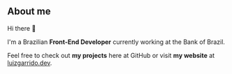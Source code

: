 ## About me

Hi there 👋

I'm a Brazilian **Front-End Developer** currently working at the Bank of Brazil.

Feel free to check out **my projects** here at GitHub or visit **my website** at [luizgarrido.dev](https://luizgarrido.dev).
